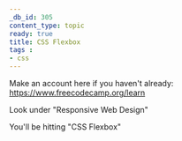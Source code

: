 ```yaml
---
_db_id: 305
content_type: topic
ready: true
title: CSS Flexbox
tags : 
- css
---
```


Make an account here if you haven't already: https://www.freecodecamp.org/learn

Look under "Responsive Web Design"

You'll be hitting "CSS Flexbox"